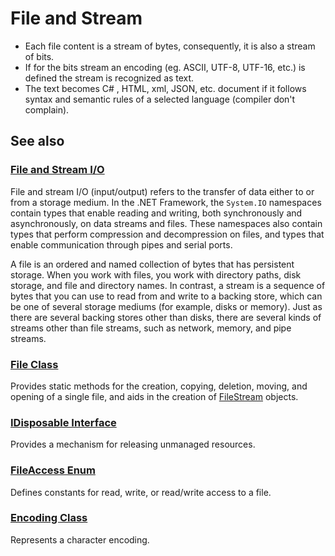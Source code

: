 <!--
//____________________________________________________________________________________________________________________________________
//
// Copyright (C) 2023, Mariusz Postol LODZ POLAND.
//
// To be in touch join the community by pressing the `Watch` button and get started commenting using the discussion panel at
//
// https://github.com/mpostol/TP/discussions/182
//
// by introducing yourself and telling us what you do with this community.
//_____________________________________________________________________________________________________________________________________
-->
# File and Stream

- Each file content is a stream of bytes, consequently, it is also a stream of bits.
- If for the bits stream an encoding (eg. ASCII, UTF-8, UTF-16, etc.) is defined the stream is recognized as text.
- The text becomes C# , HTML, xml, JSON, etc. document if it follows syntax and semantic rules of a selected language (compiler don't complain).

## See also

### [File and Stream I/O](https://docs.microsoft.com/dotnet/standard/io/index)

File and stream I/O (input/output) refers to the transfer of data either to or from a storage medium. In the .NET Framework, the `System.IO` namespaces contain types that enable reading and writing, both synchronously and asynchronously, on data streams and files. These namespaces also contain types that perform compression and decompression on files, and types that enable communication through pipes and serial ports.

A file is an ordered and named collection of bytes that has persistent storage. When you work with files, you work with directory paths, disk storage, and file and directory names. In contrast, a stream is a sequence of bytes that you can use to read from and write to a backing store, which can be one of several storage mediums (for example, disks or memory). Just as there are several backing stores other than disks, there are several kinds of streams other than file streams, such as network, memory, and pipe streams.

### [File Class](https://docs.microsoft.com/dotnet/api/system.io.file?view=netframework-4.7.2)

Provides static methods for the creation, copying, deletion, moving, and opening of a single file, and aids in the creation of [FileStream](https://docs.microsoft.com/dotnet/api/system.io.filestream?view=netframework-4.7.2) objects.

### [IDisposable Interface](https://docs.microsoft.com/dotnet/api/system.idisposable?view=netframework-4.7.2)

Provides a mechanism for releasing unmanaged resources.

### [FileAccess Enum](https://docs.microsoft.com/dotnet/api/system.io.fileaccess?view=netframework-4.7.2)

Defines constants for read, write, or read/write access to a file.

### [Encoding Class](https://docs.microsoft.com/dotnet/api/system.text.encoding?view=netframework-4.7.2)

Represents a character encoding.
